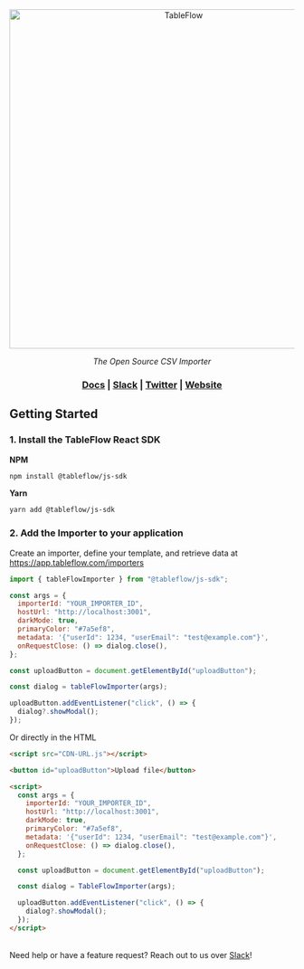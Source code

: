 <div align="center">
<a href="https://tableflow.com"><img src="https://tableflow-assets-cdn.s3.amazonaws.com/TableFlow-readme-header.png" width="600" alt="TableFlow"></a>

<em>The Open Source CSV Importer</em>

<h3>
    <a href="https://tableflow.com/docs">Docs</a> |
    <a href="https://join.slack.com/t/tableflow/shared_invite/zt-1psu47idh-vnItf_BaWcIWih8flGZ0fw">Slack</a> |
    <a href="https://twitter.com/tableflow">Twitter</a> |
    <a href="https://tableflow.com">Website</a> 
</h3>

</div>

## Getting Started

### 1. Install the TableFlow React SDK

**NPM**

```bash
npm install @tableflow/js-sdk
```

**Yarn**

```bash
yarn add @tableflow/js-sdk
```

### 2. Add the Importer to your application

Create an importer, define your template, and retrieve data at https://app.tableflow.com/importers

```javascript
import { tableFlowImporter } from "@tableflow/js-sdk";

const args = {
  importerId: "YOUR_IMPORTER_ID",
  hostUrl: "http://localhost:3001",
  darkMode: true,
  primaryColor: "#7a5ef8",
  metadata: '{"userId": 1234, "userEmail": "test@example.com"}',
  onRequestClose: () => dialog.close(),
};

const uploadButton = document.getElementById("uploadButton");

const dialog = tableFlowImporter(args);

uploadButton.addEventListener("click", () => {
  dialog?.showModal();
});
```

Or directly in the HTML

```html
<script src="CDN-URL.js"></script>

<button id="uploadButton">Upload file</button>

<script>
  const args = {
    importerId: "YOUR_IMPORTER_ID",
    hostUrl: "http://localhost:3001",
    darkMode: true,
    primaryColor: "#7a5ef8",
    metadata: '{"userId": 1234, "userEmail": "test@example.com"}',
    onRequestClose: () => dialog.close(),
  };

  const uploadButton = document.getElementById("uploadButton");

  const dialog = TableFlowImporter(args);

  uploadButton.addEventListener("click", () => {
    dialog?.showModal();
  });
</script>
```

\
Need help or have a feature request? Reach out to us over [Slack](https://join.slack.com/t/tableflow/shared_invite/zt-1psu47idh-vnItf_BaWcIWih8flGZ0fw)!
